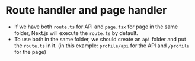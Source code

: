 
# Route handler and page handler
- If we have both `route.ts` for API and `page.tsx` for page in the same folder, Next.js will execute the `route.ts` by default.
- To use both in the same folder, we should create an `api` folder and put the `route.ts` in it. (in this example: `profile/api` for the API and `/profile` for the page)